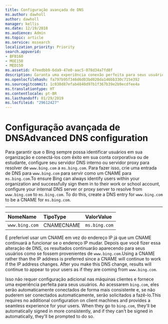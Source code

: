```yaml
---
title: Configuração avançada de DNS
ms.author: dawholl
author: dawholl
manager: kellis
ms.date: 12/19/2018
ms.audience: Admin
ms.topic: article
ms.service: mssearch
localization_priority: Priority
search.appverid:
- BFB160
- MOE150
- MED150
ms.assetid: 47eedbb9-6da9-47e0-aac5-078d34a7fd8f
description: Garanta uma experiência conexão perfeita para seus usuários ao configurar o servidor DNS usando um CNAME
ms.openlocfilehash: fa797b95f346d6d03bd020da146bb330c715e392
ms.sourcegitcommit: 1c038d87efab4840d97b1f367b39e2b9ecdfee4a
ms.translationtype: HT
ms.contentlocale: pt-BR
ms.lasthandoff: 01/29/2019
ms.locfileid: "29612427"
---
```

# <a name="advanced-dns-configuration"></a><span data-ttu-id="2ba63-103">Configuração avançada de DNS</span><span class="sxs-lookup"><span data-stu-id="2ba63-103">Advanced DNS configuration</span></span>

<span data-ttu-id="2ba63-p101">Para garantir que o Bing sempre possa identificar usuários em sua organização e conectá-los com êxito em sua conta corporativa ou de estudante, configure seu servidor DNS interno ou servidor proxy para resolver de `www.bing.com` a `ms.bing.com`. Para fazer isso, crie uma entrada de DNS para `www.bing.com` para servir como um CNAME para `ms.bing.com`.</span><span class="sxs-lookup"><span data-stu-id="2ba63-p101">To ensure Bing can always identify users within your organization and successfully sign them in to their work or school account, configure your internal DNS server or proxy server to resolve from `www.bing.com` to `ms.bing.com`. To do this, create a DNS entry for `www.bing.com` to be a CNAME for `ms.bing.com`.</span></span>
  
****

|<span data-ttu-id="2ba63-106">**Nome**</span><span class="sxs-lookup"><span data-stu-id="2ba63-106">**Name**</span></span>|<span data-ttu-id="2ba63-107">**Tipo**</span><span class="sxs-lookup"><span data-stu-id="2ba63-107">**Type**</span></span>|<span data-ttu-id="2ba63-108">**Valor**</span><span class="sxs-lookup"><span data-stu-id="2ba63-108">**Value**</span></span>|
|:-----|:-----|:-----|
|`www.bing.com`  <br/> |<span data-ttu-id="2ba63-109">CNAME</span><span class="sxs-lookup"><span data-stu-id="2ba63-109">CNAME</span></span>  <br/> |`ms.bing.com`  <br/> |
   
<span data-ttu-id="2ba63-p102">É preferível usar um CNAME em vez do endereço IP já que um CNAME continuará a funcionar se o endereço IP mudar. Depois que você fizer essa alteração de DNS, os resultados continuarão aparecendo para seus usuários como se fossem provenientes de `www.bing.com`.</span><span class="sxs-lookup"><span data-stu-id="2ba63-p102">Using a CNAME rather than the IP address is preferred since a CNAME will continue to work if the IP address changes. After you make this DNS change, results will continue to appear to your users as if they are coming from `www.bing.com`.</span></span> 
  
<span data-ttu-id="2ba63-p103">Isso não requer configuração adicional nas máquinas clientes e fornece uma experiência perfeita para seus usuários. Ao acessarem `bing.com`, eles serão automaticamente conectados de forma mais consistente e, se não puderem ser conectados automaticamente, serão solicitados a fazê-lo.</span><span class="sxs-lookup"><span data-stu-id="2ba63-p103">This requires no additional configuration on client machines and provides a seamless experience for your users. When they go to `bing.com`, they'll be automatically signed in more consistently, and if they can't be signed in automatically, they'll be prompted to do so.</span></span>
